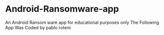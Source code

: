 # Android-Ransomware-app
An Android Ransom ware app for educational purposes only
The Following App Was Coded by pablo rotem
